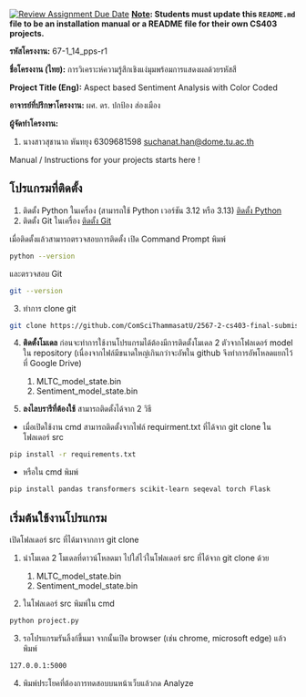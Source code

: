 [![Review Assignment Due Date](https://classroom.github.com/assets/deadline-readme-button-22041afd0340ce965d47ae6ef1cefeee28c7c493a6346c4f15d667ab976d596c.svg)](https://classroom.github.com/a/w8H8oomW)
**<ins>Note</ins>: Students must update this `README.md` file to be an installation manual or a README file for their own CS403 projects.**

**รหัสโครงงาน:** 67-1_14_pps-r1

**ชื่อโครงงาน (ไทย):** การวิเคราะห์ความรู้สึกเชิงแง่มุมพร้อมการแสดงผลด้วยรหัสสี

**Project Title (Eng):** Aspect based Sentiment Analysis with Color Coded

**อาจารย์ที่ปรึกษาโครงงาน:** ผศ. ดร. ปกป้อง ส่องเมือง 

**ผู้จัดทำโครงงาน:** 
1. นางสาวสุชานาถ หันทยุง  6309681598  suchanat.han@dome.tu.ac.th
   
Manual / Instructions for your projects starts here !
## โปรแกรมที่ติดตั้ง
1. ติดตั้ง Python ในเครื่อง (สามารถใช้ Python เวอร์ชัน 3.12 หรือ 3.13) [ติดตั้ง Python](https://www.python.org/downloads/)
2. ติดตั้ง Git ในเครื่อง [ติดตั้ง Git](https://git-scm.com/downloads)

เมื่อติดตั้งแล้วสามารถตรวจสอบการติดตั้ง
เปิด Command Prompt พิมพ์
```bash
python --version
```
และตรวจสอบ Git
```bash
git --version
```
3. ทำการ clone git
```bash
git clone https://github.com/ComSciThammasatU/2567-2-cs403-final-submission-67-1_14_pps-r1.git
```
4. **ติดตั้งโมเดล**
ก่อนจะทำการใช้งานโปรแกรมได้ต้องมีการติดตั้งโมเดล 2 ตัวจากโฟลเดอร์ model ใน repository (เนื่องจากไฟล์มีขนาดใหญ่เกินกว่าจะอัพใน github จึงทำการอัพโหลดแยกไว้ที่ Google Drive)
   1) MLTC_model_state.bin
   2) Sentiment_model_state.bin

5. **ลงไลบรารีที่ต้องใช้**
สามารถติดตั้งได้จาก 2 วิธี
- เมื่อเปิดใช้งาน cmd สามารถติดตั้งจากไฟล์ requirment.txt ที่ได้จาก git clone ในโฟลเดอร์ src
```bash
pip install -r requirements.txt
```
- หรือใน cmd พิมพ์
```bash
pip install pandas transformers scikit-learn seqeval torch Flask
```

## เริ่มต้นใช้งานโปรแกรม
เปิดโฟลเดอร์ src ที่ได้มาจากการ git clone
1. นำโมเดล 2 โมเดลที่ดาวน์โหลดมา ไปใส่ไว่ในโฟลเดอร์ src ที่ได้จาก git clone ด้วย
   1) MLTC_model_state.bin
   2) Sentiment_model_state.bin
  
2. ในโฟลเดอร์ src พิมพ์ใน cmd
```bash
python project.py
```
3. รอโปรแกรมรันลิ้งก์ขึ้นมา จากนั้นเปิด browser (เช่น chrome, microsoft edge) แล้วพิมพ์
```bash
127.0.0.1:5000
```
4. พิมพ์ประโยคที่ต้องการทดสอบบนหน้าเว็บแล้วกด Analyze
